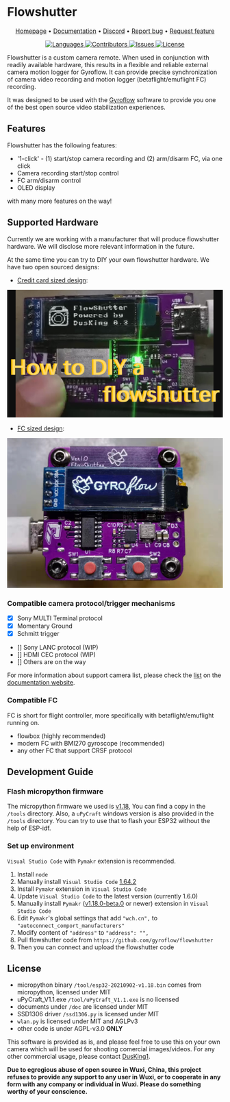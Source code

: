# Flowshutter

<p align="center">
  <a href="https://gyroflow.xyz">Homepage</a> •
  <a href="https://docs.gyroflow.xyz/logging/flowshutter/flowshutter/">Documentation</a> •
  <a href="https://discord.gg/WfxZZXjpke">Discord</a> •
  <a href="https://github.com/gyroflow/flowshutter/issues">Report bug</a> •
  <a href="https://github.com/gyroflow/flowshutter/issues">Request feature</a>
</p>

<p align="center">
  <a href="https://github.com/gyroflow/flowshutter/languages/top">
    <img src="https://img.shields.io/github/languages/top/gyroflow/flowshutter" alt="Languages">
  </a>
  <a href="https://github.com/gyroflow/flowshutter/">
    <img src="https://img.shields.io/github/contributors/gyroflow/flowshutter?color=dark-green" alt="Contributors">
  </a>
  <a href="https://github.com/gyroflow/flowshutter/issues/">
    <img src="https://img.shields.io/github/issues/gyroflow/flowshutter" alt="Issues">
  </a>
  <a href="https://github.com/gyroflow/flowshutter/blob/master/LICENSE">
    <img src="https://img.shields.io/github/license/gyroflow/flowshutter" alt="License">
  </a>
</p>

Flowshutter is a custom camera remote. When used in conjunction with readily available hardware, this results in a flexible and reliable external camera motion logger for Gyroflow. It can provide precise synchronization of camera video recording and motion logger (betaflight/emuflight FC) recording. 

It was designed to be used with the [Gyroflow](https://github.com/gyroflow/gyroflow) software to provide you one of the best open source video stabilization experiences.


## Features

Flowshutter has the following features:

- '1-click' - (1) start/stop camera recording and (2) arm/disarm FC, via one click 
- Camera recording start/stop control
- FC arm/disarm control
- OLED display

with many more features on the way!

## Supported Hardware

Currently we are working with a manufacturer that will produce flowshutter hardware. We will disclose more relevant information in the future.

At the same time you can try to DIY your own flowshutter hardware. We have two open sourced designs:

- [Credit card sized design](https://oshwhub.com/AirFleet/xiang-ji-kong-zhi-ban):

[![build](images/flowshutter-credit-card-sized.png)](https://youtu.be/ELaQPYE9ncA)

- [FC sized design](https://oshwhub.com/AirFleet/xiang-ji-kong-zhi-ban_copy_copy): 

[![build](images/flowshutter-fc-sized.png)](https://youtu.be/ry7Ey54Z7s8)


### Compatible camera protocol/trigger mechanisms

- [x] Sony MULTI Terminal protocol
- [x] Momentary Ground
- [x] Schmitt trigger
- [] Sony LANC protocol (WIP)
- [] HDMI CEC protocol (WIP)
- [] Others are on the way

For more information about support camera list, please check the [list](https://docs.gyroflow.xyz/logging/flowshutter/camera%20list/) on the [documentation website](https://docs.gyroflow.xyz/).

### Compatible FC

FC is short for flight controller, more specifically with betaflight/emuflight running on.

- flowbox (highly recommended)
- modern FC with BMI270 gyroscope (recommended)
- any other FC that support CRSF protocol

## Development Guide
### Flash micropython firmware

The micropython firmware we used is [v1.18](https://micropython.org/resources/firmware/esp32-20220117-v1.18.bin), You can find a copy in the `/tools` directory. Also, a `uPyCraft` windows version is also provided in the `/tools` directory. You can try to use that to flash your ESP32 without the help of ESP-idf.

### Set up environment

`Visual Studio Code` with `Pymakr` extension is recommended.

1. Install `node`
2. Manually install `Visual Studio Code` [1.64.2](https://code.visualstudio.com/updates/v1_64)
3. Install `Pymakr` extension in `Visual Studio Code`
4. Update `Visual Studio Code` to the latest version (currently 1.6.0)
5. Manually install `Pymakr` ([v1.18.0-beta.0](https://github.com/pycom/pymakr-vsc/releases/tag/v1.1.18-beta.0) or newer) extension in `Visual Studio Code`
6. Edit `Pymakr`'s global settings that add `"wch.cn",` to `"autoconnect_comport_manufacturers"`
7. Modify content of `"address"` to `"address": "",`
8. Pull flowshutter code from `https://github.com/gyroflow/flowshutter`
9. Then you can connect and upload the flowshutter code


## License

- micropython binary  ``/tool/esp32-20210902-v1.18.bin`` comes from micropython, licensed under MIT
- uPyCraft_V1.1.exe ``/tool/uPyCraft_V1.1.exe`` is no licensed
- documents under ``/doc`` are licensed under MIT
- SSD1306 driver ``/ssd1306.py`` is licensed under MIT
- `wlan.py` is licensed under MIT and AGLPv3
- other code is under AGPL-v3.0 **ONLY**

This software is provided as is, and please feel free to use this on your own camera which will be used for shooting comercial images/videos. For any other commercial usage, please contact [DusKing1](1483569698@qq.com).

**Due to egregious abuse of open source in Wuxi, China, this project refuses to provide any support to any user in Wuxi, or to cooperate in any form with any company or individual in Wuxi. Please do something worthy of your conscience.**
